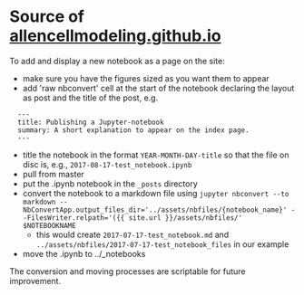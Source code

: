 # Source of [allencellmodeling.github.io](https://allencellmodeling.github.io)


To add and display a new notebook as a page on the site:

- make sure you have the figures sized as you want them to appear
- add 'raw nbconvert' cell at the start of the notebook declaring the layout as post and the title of the post, e.g.

```
  ---
  title: Publishing a Jupyter-notebook
  summary: A short explanation to appear on the index page. 
  ---
```
- title the notebook in the format `YEAR-MONTH-DAY-title` so that the file on disc is, e.g., `2017-08-17-test_notebook.ipynb`
- pull from master 
- put the .ipynb notebook in the `_posts` directory
- convert the notebook to a markdown file using `jupyter nbconvert --to markdown --NbConvertApp.output_files_dir='../assets/nbfiles/{notebook_name}' --FilesWriter.relpath='({{ site.url }}/assets/nbfiles/' $NOTEBOOKNAME`
	- this would create `2017-07-17-test_notebook.md` and `../assets/nbfiles/2017-07-17-test_notebook_files` in our example
-  move the .ipynb to ../_notebooks

The conversion and moving processes are scriptable for future improvement. 
